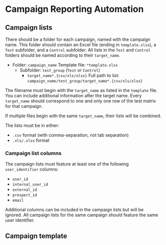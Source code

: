 # Campaign Reporting Automation

## Campaign lists
There should be a folder for each campaign, named with the campaign name.
This folder should contain an Excel file (ending in `template.xlsx`),
a `Test` subfolder, and a `Control` subfolder. All lists in the `Test` and
`Control` folders should be named according to their `target_name`.

- Folder: `campaign_name`
  Template file: `*template.xlsx`
  - Subfolder: `test_group` (`Test` or `Control`)
    - `target_name*.{csv/xls/xlsx}`
Full path to list: `campaign_name/test_group/target_name*.{csv/xls/xlsx}`

The filename must begin with the `target_name` as listed in the `template` file.
You can include additional information after the target name. Every `target_name`
should correspond to one and only one row of the test matrix for that campaign.

If multiple files begin with the same `target_name`, their lists will be combined.

The lists must be in either:
  - `.csv` format (with comma-separation, not tab separation)
  - `.xls/.xlsx` format

### Campaign list columns
The campaign lists must feature at least one of the following `user_identifier` columns:
- `user_id`
- `internal_user_id`
- `external_id`
- `prospect_id`
- `email`

Additional columns can be included in the campaign lists but will be ignored.
All campaign lists for the same campaign should feature the same user identifier.

## Campaign template
